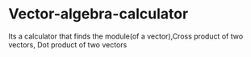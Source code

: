 # Vector-algebra-calculator
Its a calculator that finds the module(of a vector),Cross product of two vectors, Dot product of two vectors
